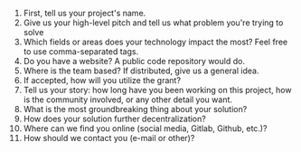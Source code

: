 1. First, tell us your project's name. 
2. Give us your high-level pitch and tell us what problem you're trying to solve
3. Which fields or areas does your technology impact the most? Feel free to use comma-separated tags.
4. Do you have a website? A public code repository would do. 
5. Where is the team based? If distributed, give us a general idea. 
6. If accepted, how will you utilize the grant? 
7. Tell us your story: how long have you been working on this project, how is the community involved, or any other detail you want.
8. What is the most groundbreaking thing about your solution?
9. How does your solution further decentralization?
10. Where can we find you online (social media, Gitlab, Github, etc.)? 
11. How should we contact you (e-mail or other)? 
